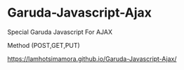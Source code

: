 # Garuda-Javascript-Ajax
Special Garuda Javascript For AJAX

Method (POST,GET,PUT)

https://lamhotsimamora.github.io/Garuda-Javascript-Ajax/


